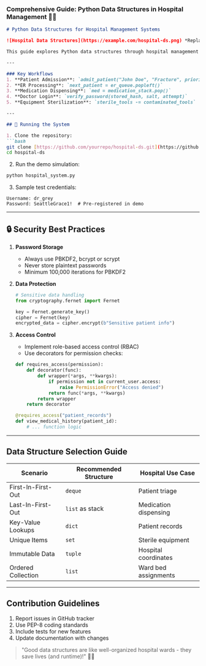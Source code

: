 ### Comprehensive Guide: Python Data Structures in Hospital Management 🏥🐍

```markdown
# Python Data Structures for Hospital Management Systems

![Hospital Data Structures](https://example.com/hospital-ds.png) *Replace with actual diagram*

This guide explores Python data structures through hospital management analogies, making complex concepts intuitive and practical. All code uses **Python 3.13** with zero external dependencies.

---

### Key Workflows
1. **Patient Admission**: `admit_patient("John Doe", "Fracture", priority=True)`  
2. **ER Processing**: `next_patient = er_queue.popleft()`  
3. **Medication Dispensing**: `med = medication_stack.pop()`  
4. **Doctor Login**: `verify_password(stored_hash, salt, attempt)`  
5. **Equipment Sterilization**: `sterile_tools -= contaminated_tools`

---

## 🏃 Running the System

1. Clone the repository:
```bash
git clone [https://github.com/yourrepo/hospital-ds.git](https://github.com/chankjen/Python_Data_Structures.git)
cd hospital-ds
```

2. Run the demo simulation:
```bash
python hospital_system.py
```

3. Sample test credentials:
```
Username: dr_grey
Password: SeattleGrace1!  # Pre-registered in demo
```

---

## 🔒 Security Best Practices

1. **Password Storage**
   - Always use PBKDF2, bcrypt or scrypt
   - Never store plaintext passwords
   - Minimum 100,000 iterations for PBKDF2

2. **Data Protection**
   ```python
   # Sensitive data handling
   from cryptography.fernet import Fernet
   
   key = Fernet.generate_key()
   cipher = Fernet(key)
   encrypted_data = cipher.encrypt(b"Sensitive patient info")
   ```

3. **Access Control**
   - Implement role-based access control (RBAC)
   - Use decorators for permission checks:
   ```python
   def requires_access(permission):
       def decorator(func):
           def wrapper(*args, **kwargs):
               if permission not in current_user.access:
                   raise PermissionError("Access denied")
               return func(*args, **kwargs)
           return wrapper
       return decorator
   
   @requires_access("patient_records")
   def view_medical_history(patient_id):
       # ... function logic
   ```

---

## Data Structure Selection Guide
| Scenario | Recommended Structure | Hospital Use Case |
|----------|------------------------|-------------------|
| First-In-First-Out | `deque` | Patient triage |
| Last-In-First-Out | `list` as stack | Medication dispensing |
| Key-Value Lookups | `dict` | Patient records |
| Unique Items | `set` | Sterile equipment |
| Immutable Data | `tuple` | Hospital coordinates |
| Ordered Collection | `list` | Ward bed assignments |

---

## Contribution Guidelines
1. Report issues in GitHub tracker
2. Use PEP-8 coding standards
3. Include tests for new features
4. Update documentation with changes

> "Good data structures are like well-organized hospital wards - they save lives (and runtime)!" 🐍💉
```

